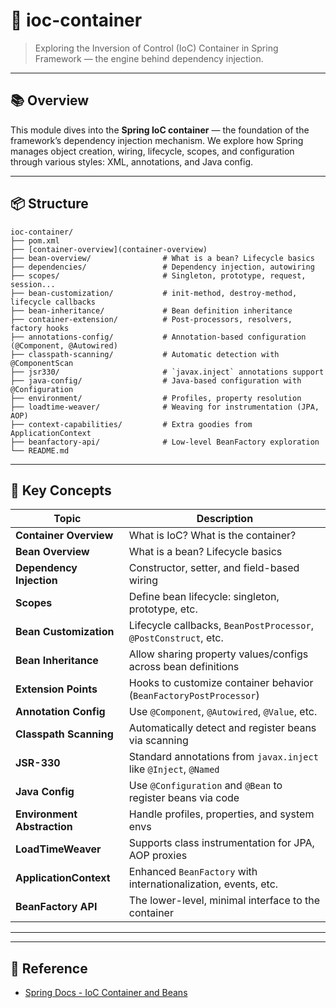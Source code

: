 # 🧩 ioc-container

> Exploring the Inversion of Control (IoC) Container in Spring Framework — the engine behind dependency injection.

---

## 📚 Overview

This module dives into the **Spring IoC container** — the foundation of the framework’s dependency injection mechanism.
We explore how Spring manages object creation, wiring, lifecycle, scopes, and configuration through various styles: XML,
annotations, and Java config.

---

## 📦 Structure

```text
ioc-container/
├── pom.xml
├── [container-overview](container-overview)
├── bean-overview/                # What is a bean? Lifecycle basics
├── dependencies/                 # Dependency injection, autowiring
├── scopes/                       # Singleton, prototype, request, session...
├── bean-customization/           # init-method, destroy-method, lifecycle callbacks
├── bean-inheritance/             # Bean definition inheritance
├── container-extension/          # Post-processors, resolvers, factory hooks
├── annotations-config/           # Annotation-based configuration (@Component, @Autowired)
├── classpath-scanning/           # Automatic detection with @ComponentScan
├── jsr330/                       # `javax.inject` annotations support
├── java-config/                  # Java-based configuration with @Configuration
├── environment/                  # Profiles, property resolution
├── loadtime-weaver/              # Weaving for instrumentation (JPA, AOP)
├── context-capabilities/         # Extra goodies from ApplicationContext
├── beanfactory-api/              # Low-level BeanFactory exploration
└── README.md
```

---

## 🧠 Key Concepts

| Topic                       | Description                                                        |
|-----------------------------|--------------------------------------------------------------------|
| **Container Overview**      | What is IoC? What is the container?                                |
| **Bean Overview**           | What is a bean? Lifecycle basics                                   |
| **Dependency Injection**    | Constructor, setter, and field-based wiring                        |
| **Scopes**                  | Define bean lifecycle: singleton, prototype, etc.                  |
| **Bean Customization**      | Lifecycle callbacks, `BeanPostProcessor`, `@PostConstruct`, etc.   |
| **Bean Inheritance**        | Allow sharing property values/configs across bean definitions      |
| **Extension Points**        | Hooks to customize container behavior (`BeanFactoryPostProcessor`) |
| **Annotation Config**       | Use `@Component`, `@Autowired`, `@Value`, etc.                     |
| **Classpath Scanning**      | Automatically detect and register beans via scanning               |
| **JSR-330**                 | Standard annotations from `javax.inject` like `@Inject`, `@Named`  |
| **Java Config**             | Use `@Configuration` and `@Bean` to register beans via code        |
| **Environment Abstraction** | Handle profiles, properties, and system envs                       |
| **LoadTimeWeaver**          | Supports class instrumentation for JPA, AOP proxies                |
| **ApplicationContext**      | Enhanced `BeanFactory` with internationalization, events, etc.     |
| **BeanFactory API**         | The lower-level, minimal interface to the container                |

---

---

## 📎 Reference

* [Spring Docs - IoC Container and Beans](https://docs.spring.io/spring-framework/reference/core/beans.html)

